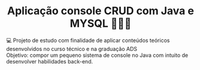 <h1 align="center"> 
  Aplicação console CRUD com Java e MYSQL 👨🏽‍💻
</h1>
<div>
  <p>💻 Projeto de estudo com finalidade de aplicar conteúdos teóricos desenvolvidos no curso técnico e na graduação ADS </br>Objetivo: compor um pequeno sistema de console no Java com intuito de desenvolver habilidades back-end.</p>
 </div>

